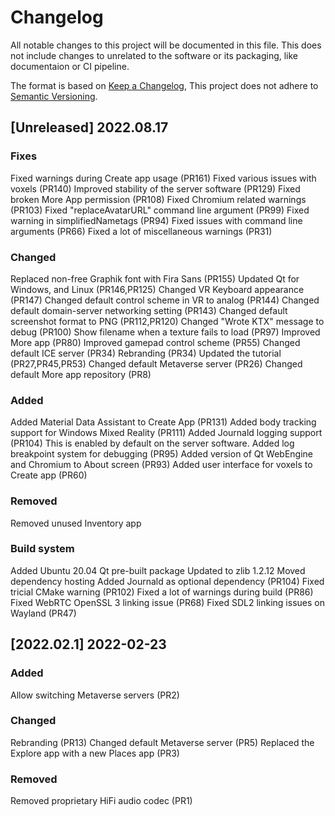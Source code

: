 # Changelog
All notable changes to this project will be documented in this file.
This does not include changes to unrelated to the software or its packaging,
like documentaion or CI pipeline.

The format is based on [Keep a Changelog](https://keepachangelog.com/en/1.0.0/),
This project does not adhere to [Semantic Versioning](https://semver.org/spec/v2.0.0.html).


## [Unreleased] 2022.08.17
### Fixes
Fixed warnings during Create app usage (PR161)
Fixed various issues with voxels (PR140)
Improved stability of the server software (PR129)
Fixed broken More App permission (PR108)
Fixed Chromium related warnings (PR103)
Fixed "replaceAvatarURL" command line argument (PR99)
Fixed warning in simplifiedNametags (PR94)
Fixed issues with command line arguments (PR66)
Fixed a lot of miscellaneous warnings (PR31)

### Changed
Replaced non-free Graphik font with Fira Sans (PR155)
Updated Qt for Windows, and Linux (PR146,PR125)
Changed VR Keyboard appearance (PR147)
Changed default control scheme in VR to analog (PR144)
Changed default domain-server networking setting (PR143)
Changed default screenshot format to PNG (PR112,PR120)
Changed "Wrote KTX" message to debug (PR100)
Show filename when a texture fails to load (PR97)
Improved More app (PR80)
Improved gamepad control scheme (PR55)
Changed default ICE server (PR34)
Rebranding (PR34)
Updated the tutorial (PR27,PR45,PR53)
Changed default Metaverse server (PR26)
Changed default More app repository (PR8)

### Added
Added Material Data Assistant to Create App (PR131)
Added body tracking support for Windows Mixed Reality (PR111)
Added Journald logging support (PR104)
	This is enabled by default on the server software.
Added log breakpoint system for debugging (PR95)
Added version of Qt WebEngine and Chromium to About screen (PR93)
Added user interface for voxels to Create app (PR60)

### Removed
Removed unused Inventory app

### Build system
Added Ubuntu 20.04 Qt pre-built package
Updated to zlib 1.2.12
Moved dependency hosting
Added Journald as optional dependency (PR104)
Fixed tricial CMake warning (PR102)
Fixed a lot of warnings during build (PR86)
Fixed WebRTC OpenSSL 3 linking issue (PR68)
Fixed SDL2 linking issues on Wayland (PR47)


## [2022.02.1] 2022-02-23
### Added
Allow switching Metaverse servers (PR2)

### Changed
Rebranding (PR13)
Changed default Metaverse server (PR5)
Replaced the Explore app with a new Places app (PR3)

### Removed
Removed proprietary HiFi audio codec (PR1)
